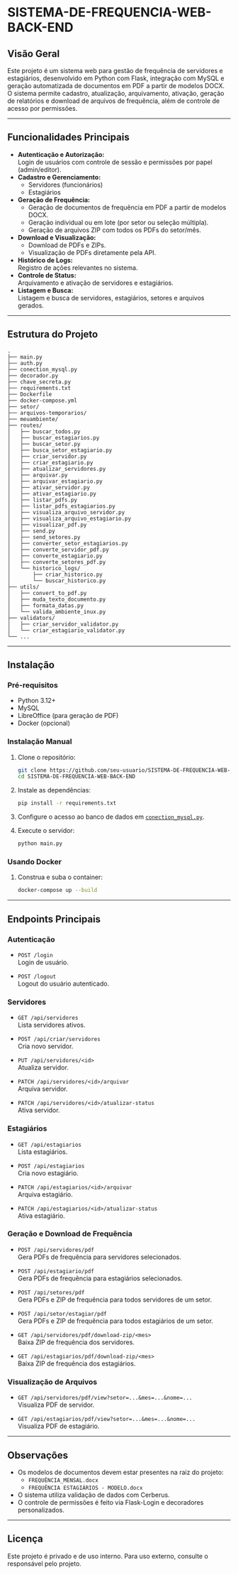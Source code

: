 # SISTEMA-DE-FREQUENCIA-WEB-BACK-END

## Visão Geral

Este projeto é um sistema web para gestão de frequência de servidores e estagiários, desenvolvido em Python com Flask, integração com MySQL e geração automatizada de documentos em PDF a partir de modelos DOCX. O sistema permite cadastro, atualização, arquivamento, ativação, geração de relatórios e download de arquivos de frequência, além de controle de acesso por permissões.

---

## Funcionalidades Principais

- **Autenticação e Autorização:**  
  Login de usuários com controle de sessão e permissões por papel (admin/editor).
- **Cadastro e Gerenciamento:**  
  - Servidores (funcionários)
  - Estagiários
- **Geração de Frequência:**  
  - Geração de documentos de frequência em PDF a partir de modelos DOCX.
  - Geração individual ou em lote (por setor ou seleção múltipla).
  - Geração de arquivos ZIP com todos os PDFs do setor/mês.
- **Download e Visualização:**  
  - Download de PDFs e ZIPs.
  - Visualização de PDFs diretamente pela API.
- **Histórico de Logs:**  
  Registro de ações relevantes no sistema.
- **Controle de Status:**  
  Arquivamento e ativação de servidores e estagiários.
- **Listagem e Busca:**  
  Listagem e busca de servidores, estagiários, setores e arquivos gerados.

---

## Estrutura do Projeto

```
.
├── main.py
├── auth.py
├── conection_mysql.py
├── decorador.py
├── chave_secreta.py
├── requirements.txt
├── Dockerfile
├── docker-compose.yml
├── setor/
├── arquivos-temporarios/
├── meuambiente/
├── routes/
│   ├── buscar_todos.py
│   ├── buscar_estagiarios.py
│   ├── buscar_setor.py
│   ├── busca_setor_estagiario.py
│   ├── criar_servidor.py
│   ├── criar_estagiario.py
│   ├── atualizar_servidores.py
│   ├── arquivar.py
│   ├── arquivar_estagiario.py
│   ├── ativar_servidor.py
│   ├── ativar_estagiario.py
│   ├── listar_pdfs.py
│   ├── listar_pdfs_estagiarios.py
│   ├── visualiza_arquivo_servidor.py
│   ├── visualiza_arquivo_estagiario.py
│   ├── visualizar_pdf.py
│   ├── send.py
│   ├── send_setores.py
│   ├── converter_setor_estagiarios.py
│   ├── converte_servidor_pdf.py
│   ├── converte_estagiario.py
│   ├── converte_setores_pdf.py
│   └── historico_logs/
│       ├── criar_historico.py
│       └── buscar_historico.py
├── utils/
│   ├── convert_to_pdf.py
│   ├── muda_texto_documento.py
│   ├── formata_datas.py
│   └── valida_ambiente_inux.py
├── validators/
│   ├── criar_servidor_validator.py
│   └── criar_estagiario_validator.py
└── ...
```

---

## Instalação

### Pré-requisitos

- Python 3.12+
- MySQL
- LibreOffice (para geração de PDF)
- Docker (opcional)

### Instalação Manual

1. Clone o repositório:
   ```sh
   git clone https://github.com/seu-usuario/SISTEMA-DE-FREQUENCIA-WEB-BACK-END.git
   cd SISTEMA-DE-FREQUENCIA-WEB-BACK-END
   ```

2. Instale as dependências:
   ```sh
   pip install -r requirements.txt
   ```

3. Configure o acesso ao banco de dados em [`conection_mysql.py`](conection_mysql.py).

4. Execute o servidor:
   ```sh
   python main.py
   ```

### Usando Docker

1. Construa e suba o container:
   ```sh
   docker-compose up --build
   ```

---

## Endpoints Principais

### Autenticação

- `POST /login`  
  Login de usuário.

- `POST /logout`  
  Logout do usuário autenticado.

### Servidores

- `GET /api/servidores`  
  Lista servidores ativos.

- `POST /api/criar/servidores`  
  Cria novo servidor.

- `PUT /api/servidores/<id>`  
  Atualiza servidor.

- `PATCH /api/servidores/<id>/arquivar`  
  Arquiva servidor.

- `PATCH /api/servidores/<id>/atualizar-status`  
  Ativa servidor.

### Estagiários

- `GET /api/estagiarios`  
  Lista estagiários.

- `POST /api/estagiarios`  
  Cria novo estagiário.

- `PATCH /api/estagiarios/<id>/arquivar`  
  Arquiva estagiário.

- `PATCH /api/estagiarios/<id>/atualizar-status`  
  Ativa estagiário.

### Geração e Download de Frequência

- `POST /api/servidores/pdf`  
  Gera PDFs de frequência para servidores selecionados.

- `POST /api/estagiario/pdf`  
  Gera PDFs de frequência para estagiários selecionados.

- `POST /api/setores/pdf`  
  Gera PDFs e ZIP de frequência para todos servidores de um setor.

- `POST /api/setor/estagiar/pdf`  
  Gera PDFs e ZIP de frequência para todos estagiários de um setor.

- `GET /api/servidores/pdf/download-zip/<mes>`  
  Baixa ZIP de frequência dos servidores.

- `GET /api/estagiarios/pdf/download-zip/<mes>`  
  Baixa ZIP de frequência dos estagiários.

### Visualização de Arquivos

- `GET /api/servidores/pdf/view?setor=...&mes=...&nome=...`  
  Visualiza PDF de servidor.

- `GET /api/estagiarios/pdf/view?setor=...&mes=...&nome=...`  
  Visualiza PDF de estagiário.

---

## Observações

- Os modelos de documentos devem estar presentes na raiz do projeto:  
  - `FREQUÊNCIA_MENSAL.docx`
  - `FREQUÊNCIA ESTAGIÁRIOS - MODELO.docx`
- O sistema utiliza validação de dados com Cerberus.
- O controle de permissões é feito via Flask-Login e decoradores personalizados.

---

## Licença

Este projeto é privado e de uso interno. Para uso externo, consulte o responsável pelo projeto.
